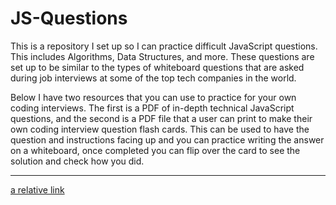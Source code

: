 # JS-Questions
This is a repository I set up so I can practice difficult JavaScript questions. This includes Algorithms, Data Structures, and more. These questions are set up to be similar to the types of whiteboard questions that are asked during job interviews at some of the top tech companies in the world.

Below I have two resources that you can use to practice for your own coding interviews. The first is a PDF of in-depth technical JavaScript questions, and the second is a PDF file that a user can print to make their own coding interview question flash cards. This can be used to have the question and instructions facing up and you can practice writing the answer on a whiteboard, once completed you can flip over the card to see the solution and check how you did.

---

[a relative link](flashcards.pdf)
